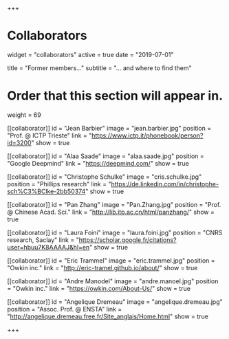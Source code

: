 +++
# Collaborators
widget = "collaborators"
active = true
date = "2019-07-01"

title = "Former members..."
subtitle = "... and where to find them"

# Order that this section will appear in.
weight = 69

[[collaborator]]
	id = "Jean Barbier"
	image = "jean.barbier.jpg"
	position = "Prof. @ ICTP Trieste"
	link = "https://www.ictp.it/phonebook/person?id=3200"
	show = true

[[collaborator]]
	id = "Alaa Saade"
	image = "alaa.saade.jpg"
	position = "Google Deepmind"
	link = "https://deepmind.com/"
	show = true

[[collaborator]]
	id = "Christophe Schulke"
	image = "cris.schulke.jpg"
	position = "Phillips research"
	link = "https://de.linkedin.com/in/christophe-sch%C3%BClke-2bb50374"
	show = true

[[collaborator]]
	id = "Pan Zhang"
	image = "Pan.Zhang.jpg"
	position = "Prof. @ Chinese Acad. Sci."
	link = "http://lib.itp.ac.cn/html/panzhang/"
	show = true

[[collaborator]]
        id = "Laura Foini"
        image = "laura.foini.jpg"
        position = "CNRS research, Saclay"
        link = "https://scholar.google.fr/citations?user=hbuu7K8AAAAJ&hl=en"
        show = true

[[collaborator]]
	id = "Eric Trammel"
        image = "eric.trammel.jpg"
	position = "Owkin inc."
	link = "http://eric-tramel.github.io/about/"
	show = true

[[collaborator]]
	id = "Andre Manodel"
        image = "andre.manoel.jpg"
	position = "Owkin inc."
	link = "https://owkin.com/About-Us/"
	show = true

[[collaborator]]
	id = "Angelique Dremeau"
        image = "angelique.dremeau.jpg"
	position = "Assoc. Prof. @ ENSTA"
	link = "http://angelique.dremeau.free.fr/Site_anglais/Home.html"
	show = true

+++